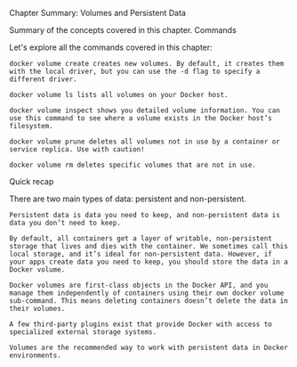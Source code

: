 
Chapter Summary: Volumes and Persistent Data

Summary of the concepts covered in this chapter.
Commands

Let's explore all the commands covered in this chapter:

    docker volume create creates new volumes. By default, it creates them with the local driver, but you can use the -d flag to specify a different driver.

    docker volume ls lists all volumes on your Docker host.

    docker volume inspect shows you detailed volume information. You can use this command to see where a volume exists in the Docker host’s filesystem.

    docker volume prune deletes all volumes not in use by a container or service replica. Use with caution!

    docker volume rm deletes specific volumes that are not in use.

Quick recap

There are two main types of data: persistent and non-persistent.

    Persistent data is data you need to keep, and non-persistent data is data you don’t need to keep.

    By default, all containers get a layer of writable, non-persistent storage that lives and dies with the container. We sometimes call this local storage, and it’s ideal for non-persistent data. However, if your apps create data you need to keep, you should store the data in a Docker volume.

    Docker volumes are first-class objects in the Docker API, and you manage them independently of containers using their own docker volume sub-command. This means deleting containers doesn’t delete the data in their volumes.

    A few third-party plugins exist that provide Docker with access to specialized external storage systems.

    Volumes are the recommended way to work with persistent data in Docker environments.
